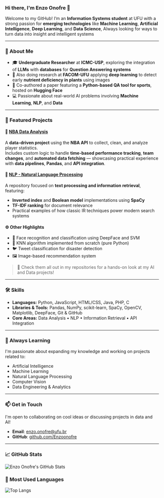 ### Hi there, I'm Enzo Onofre 👋

Welcome to my GitHub! I’m an **Information Systems student** at UFU with a strong passion for **emerging technologies** like **Machine Learning**, **Artificial Intelligence**, **Deep Learning**, and **Data Science**, Always looking for ways to turn data into insight and intelligent systems

---

### 🌱 About Me

- 🎓 **Undergraduate Researcher** at **ICMC-USP**, exploring the integration of **LLMs** with **databases** for **Question Answering systems**
- 🔬 Also doing research at **FACOM-UFU** applying **deep learning** to detect early **nutrient deficiency in plants** using images
- 📄 Co-authored a paper featuring a **Python-based QA tool for sports**, hosted on **Hugging Face**
- 💻 Passionate about real-world AI problems involving **Machine Learning**, **NLP**, and **Data**

---

### 🧠 Featured Projects

#### 🏀 [NBA Data Analysis](https://github.com/Enzoonofre/NBA_data)
A **data-driven project** using the **NBA API** to collect, clean, and analyze player statistics.  
Includes custom logic to handle **time-based performance tracking**, **team changes**, and **automated data fetching** — showcasing practical experience with **data pipelines**, **Pandas**, and **API integration**.

#### 💬 [NLP - Natural Language Processing](https://github.com/Enzoonofre/NLP)
A repository focused on **text processing and information retrieval**, featuring:
- **Inverted index** and **Boolean model** implementations using **SpaCy**
- **TF-IDF ranking** for document relevance  
- Practical examples of how classic IR techniques power modern search systems  

#### ⚙️ Other Highlights
- 🤖 Face recognition and classification using DeepFace and SVM  
- 🧮 KNN algorithm implemented from scratch (pure Python)  
- 🐦 Tweet classification for disaster detection  
- 🖼️ Image-based recommendation system  

> 📌 Check them all out in my repositories for a hands-on look at my AI and Data projects!

---

### 🛠️ Skills

- **Languages:** Python, JavaScript, HTML/CSS, Java, PHP, C  
- **Libraries & Tools:** Pandas, NumPy, scikit-learn, SpaCy, OpenCV, Matplotlib, DeepFace, Git & GitHub  
- **Core Areas:** Data Analysis • NLP • Information Retrieval • API Integration

---

### 🚀 Always Learning

I'm passionate about expanding my knowledge and working on projects related to:
- Artificial Intelligence  
- Machine Learning  
- Natural Language Processing  
- Computer Vision  
- Data Engineering & Analytics 

---

### 📫 Get in Touch

I'm open to collaborating on cool ideas or discussing projects in data and AI!

- **Email**: [enzo.onofre@ufu.br](mailto:enzoo.onofre@ufu.br)  
- **GitHub**: [github.com/Enzoonofre](https://github.com/Enzoonofre)

---


### 📈 GitHub Stats

![Enzo Onofre's GitHub Stats](https://github-readme-stats.vercel.app/api?username=Enzoonofre&show_icons=true&theme=tokyonight)

### 🧠 Most Used Languages

![Top Langs](https://github-readme-stats.vercel.app/api/top-langs/?username=Enzoonofre&layout=compact&theme=tokyonight)






